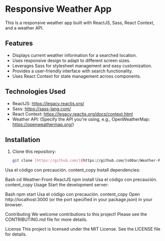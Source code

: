 # Responsive Weather App

This is a responsive weather app built with ReactJS, Sass, React Context, and a weather API.

## Features

* Displays current weather information for a searched location.
* Uses responsive design to adapt to different screen sizes.
* Leverages Sass for stylesheet management and easy customization.
* Provides a user-friendly interface with search functionality.
* Uses React Context for state management across components.

## Technologies Used

* ReactJS: https://legacy.reactjs.org/
* Sass: https://sass-lang.com/
* React Context: https://legacy.reactjs.org/docs/context.html
* Weather API: (Specify the API you're using, e.g., OpenWeatherMap: https://openweathermap.org/)

## Installation

1. Clone this repository:

   ```bash
   git clone [https://github.com/](https://github.com/)s00ar/Weather-Front-ReactJS.git
Usa el código con precaución.
content_copy
Install dependencies:

Bash
cd Weather-Front-ReactJS
npm install
Usa el código con precaución.
content_copy
Usage
Start the development server:

Bash
npm start
Usa el código con precaución.
content_copy
Open http://localhost:3000 (or the port specified in your package.json) in your browser.

Contributing
We welcome contributions to this project! Please see the CONTRIBUTING.md file for more details.

License
This project is licensed under the MIT License. See the LICENSE file for details.
